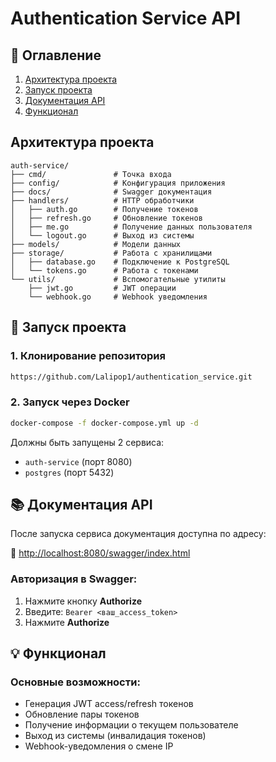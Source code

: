 # Authentication Service API

## 📌 Оглавление
1. [Архитектура проекта](#-архитектура-проекта)
2. [Запуск проекта](#-запуск-проекта)
3. [Документация API](#-документация-api)
4. [Функционал](#-функционал)


## Архитектура проекта


```
auth-service/
├── cmd/               # Точка входа
├── config/            # Конфигурация приложения
├── docs/              # Swagger документация
├── handlers/          # HTTP обработчики
│   ├── auth.go        # Получение токенов
│   ├── refresh.go     # Обновление токенов
│   ├── me.go          # Получение данных пользователя
│   └── logout.go      # Выход из системы
├── models/            # Модели данных
├── storage/           # Работа с хранилищами
│   ├── database.go    # Подключение к PostgreSQL
│   └── tokens.go      # Работа с токенами
└── utils/             # Вспомогательные утилиты
    ├── jwt.go         # JWT операции
    └── webhook.go     # Webhook уведомления
```

## 🚀 Запуск проекта

### 1. Клонирование репозитория
```bash
https://github.com/Lalipop1/authentication_service.git
```

### 2. Запуск через Docker
```bash
docker-compose -f docker-compose.yml up -d
```

Должны быть запущены 2 сервиса:
- `auth-service` (порт 8080)
- `postgres` (порт 5432)

## 📚 Документация API

После запуска сервиса документация доступна по адресу:

🔗 [http://localhost:8080/swagger/index.html](http://localhost:8080/swagger/index.html)

### Авторизация в Swagger:
1. Нажмите кнопку **Authorize**
2. Введите: `Bearer <ваш_access_token>`
3. Нажмите **Authorize**

## 💡 Функционал

### Основные возможности:
- Генерация JWT access/refresh токенов
- Обновление пары токенов
- Получение информации о текущем пользователе
- Выход из системы (инвалидация токенов)
- Webhook-уведомления о смене IP
